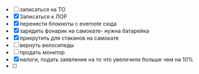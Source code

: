 - [ ] записаться на ТО
- [x] Записаться к ЛОР
- [x] перенести блокноты с evernote сюда
- [x] зарядить фонарик на самокате- нужна батарейка 
- [x] прикрутить для стаканов на самокате 
 - [ ] вернуть велосипеды
- [ ] продать монитор
- [x] налоги, подать заявление на  то что увеличили больше чем на 10%
- [ ] 